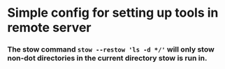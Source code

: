 # Simple config for setting up tools in remote server

### The stow command `stow --restow 'ls -d */'` will only stow non-dot directories in the current directory stow is run in.
